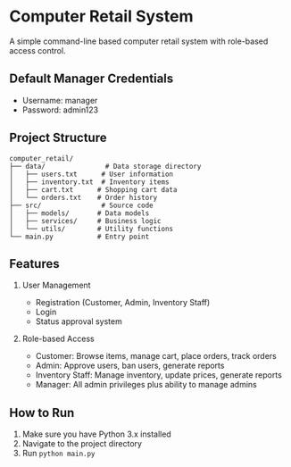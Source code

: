 # Computer Retail System

A simple command-line based computer retail system with role-based access control.

## Default Manager Credentials
- Username: manager
- Password: admin123

## Project Structure
```
computer_retail/
├── data/               # Data storage directory
│   ├── users.txt      # User information
│   ├── inventory.txt  # Inventory items
│   ├── cart.txt      # Shopping cart data
│   └── orders.txt    # Order history
├── src/               # Source code
│   ├── models/       # Data models
│   ├── services/     # Business logic
│   └── utils/        # Utility functions
└── main.py           # Entry point
```

## Features
1. User Management
   - Registration (Customer, Admin, Inventory Staff)
   - Login
   - Status approval system

2. Role-based Access
   - Customer: Browse items, manage cart, place orders, track orders
   - Admin: Approve users, ban users, generate reports
   - Inventory Staff: Manage inventory, update prices, generate reports
   - Manager: All admin privileges plus ability to manage admins

## How to Run
1. Make sure you have Python 3.x installed
2. Navigate to the project directory
3. Run `python main.py` 